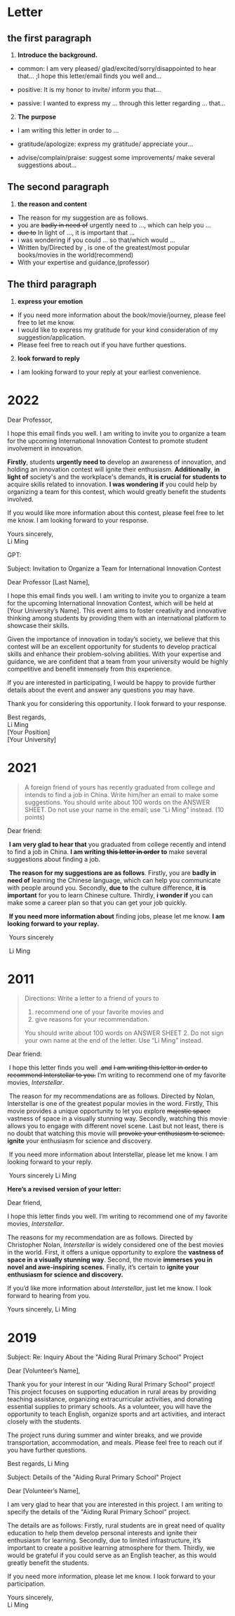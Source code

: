 # Letter

## the first paragraph

1. **Introduce the background.**    

- common: I am very pleased/ glad/excited/sorry/disappointed to hear that… ;I hope this letter/email finds you well and…

- positive: It is my honor to invite/ inform you that…

- passive: I wanted to express my ... through this letter regarding ... that…

2. **The** **purpose**

- I am writing this letter in order to ...

- gratitude/apologize: express my gratitude/ appreciate your…

- advise/complain/praise: suggest some improvements/ make several suggestions about…

## The second paragraph

1. **the reason and content**

- The reason for my suggestion are as follows.
- you are ~~badly in need of~~ urgently need to ..., which can help you ...
- ~~due to~~ In light of  ..., it is important that ...
- i was wondering if you could ... so that/which would  ...
- Written by/Directed by , is one of the greatest/most popular  books/movies in the world(recommend)
- With your expertise and guidance,(professor)



## The third paragraph

1.  **express your emotion**

- If you need more information about the book/movie/journey, please feel free to let me know.
- I would like to express my gratitude for your kind consideration of my  suggestion/application.
- Please feel free to reach out if you have further questions.

2. **look forward to reply**

- I am looking forward to your reply at your earliest convenience.

  





# 2022

Dear Professor,

I hope this email finds you well. I am writing to invite you to organize a team for the upcoming International Innovation Contest to promote student involvement in innovation.

**Firstly**, students **urgently need to** develop an awareness of innovation, and holding an innovation contest will ignite their enthusiasm. **Additionally**, **in light of** society's and the workplace's demands, **it is crucial for students to** acquire skills related to innovation. **I was wondering if** you could help by organizing a team for this contest, which would greatly benefit the students involved.

If you would like more information about this contest, please feel free to let me know. I am looking forward to your response.

Yours sincerely,  
Li Ming

GPT:

Subject: Invitation to Organize a Team for International Innovation Contest

Dear Professor [Last Name],

I hope this email finds you well. I am writing to invite you to organize a team for the upcoming International Innovation Contest, which will be held at [Your University’s Name]. This event aims to foster creativity and innovative thinking among students by providing them with an international platform to showcase their skills.

Given the importance of innovation in today’s society, we believe that this contest will be an excellent opportunity for students to develop practical skills and enhance their problem-solving abilities. With your expertise and guidance, we are confident that a team from your university would be highly competitive and benefit immensely from this experience.

If you are interested in participating, I would be happy to provide further details about the event and answer any questions you may have.

Thank you for considering this opportunity. I look forward to your response.

Best regards,  
Li Ming  
[Your Position]  
[Your University]

# 2021

>  A foreign friend of yours has recently graduated from college and intends to find a job in China. Write him/her an email to make some suggestions.
> You should write about 100 words on the ANSWER SHEET.
> Do not use your name in the email; use “Li Ming” instead. (10 points)

Dear friend:

​	**I am very glad to hear that** you graduated from college recently and intend to find a job in China. **I am writing ~~this letter in order~~ to** make several suggestions about finding a job.

​	**The reason for my suggestions are as follows**. Firstly, you are **badly in need of** learning the Chinese language, which can help you communicate with people around you. Secondly, **due to** the culture difference, **it is important** for you to learn Chinese culture. Thirdly, **i wonder if** you can make some a career plan so that you can get your job quickly.

​	**If you need more information about** finding jobs, please let me know. **I am looking forward to your replay.**

​												Yours sincerely

​													Li Ming

# 2011

>  Directions:
> Write a letter to a friend of yours to
>
> 1) recommend one of your favorite movies and
> 2) give reasons for your recommendation.
>
> You should write about 100 words on ANSWER SHEET 2.
> Do not sign your own name at the end of the letter. Use “Li Ming” instead.

Dear friend:

​	 I hope this letter finds you well .~~and~~ ~~I am writing this letter in order to recommend Interstellar to you.~~ I’m writing to recommend one of my favorite movies, *Interstellar*.

​	The reason for my recommendations are as follows. Directed by Nolan, Interstellar is one of the greatest popular movies in the word.  Firstly, This movie provides a unique opportunity to let you explore ~~majestic space~~  vastness of space in a visually stunning way. Secondly, watching this movie allows you to engage with different novel scene. Last but not least, there is no doubt that watching this movie will ~~provoke your enthusiasm to science.~~ **ignite** your enthusiasm for science and discovery.

​	If you need more information about Interstellar, please let me know.  I am looking forward to your reply.

​									 		Yours sincerely													Li Ming

**Here’s a revised version of your letter:**

Dear friend,

I hope this letter finds you well. I’m writing to recommend one of my favorite movies, *Interstellar*.

The reasons for my recommendation are as follows. Directed by Christopher Nolan, *Interstellar* is widely considered one of the best movies in the world. First, it offers a unique opportunity to explore the **vastness of space in a visually stunning way**. Second, the movie **immerses you in novel and awe-inspiring scenes.** Finally, it’s certain to **ignite your enthusiasm for science and discovery.**

If you’d like more information about *Interstellar*, just let me know. I look forward to hearing from you.

Yours sincerely,
Li Ming

# 2019

Subject: Re: Inquiry About the "Aiding Rural Primary School" Project

Dear [Volunteer’s Name],

Thank you for your interest in our “Aiding Rural Primary School” project! This project focuses on supporting education in rural areas by providing teaching assistance, organizing extracurricular activities, and donating essential supplies to primary schools. As a volunteer, you will have the opportunity to teach English, organize sports and art activities, and interact closely with the students.

The project runs during summer and winter breaks, and we provide transportation, accommodation, and meals. Please feel free to reach out if you have further questions.

Best regards,
Li Ming



Subject: Details of the "Aiding Rural Primary School" Project

Dear [Volunteer’s Name],

I am very glad to hear that you are interested in this project. I am writing to specify the details of the "Aiding Rural Primary School" project.

The details are as follows: Firstly, rural students are in great need of quality education to help them develop personal interests and ignite their enthusiasm for learning. Secondly, due to limited infrastructure, it’s important to create a positive learning atmosphere for them. Thirdly, we would be grateful if you could serve as an English teacher, as this would greatly benefit the students.

If you need more information, please let me know. I look forward to your participation.

Yours sincerely,  
Li Ming
